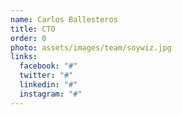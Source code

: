 ```yaml
---
name: Carlos Ballesteros
title: CTO
order: 0
photo: assets/images/team/soywiz.jpg
links:
  facebook: "#"
  twitter: "#"
  linkedin: "#"
  instagram: "#"
---
```

